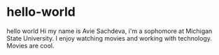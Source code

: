 # hello-world
hello world
Hi my name is Avie Sachdeva, i'm a sophomore at Michigan State University.
I enjoy watching movies and working with technology. 
Movies are cool.
